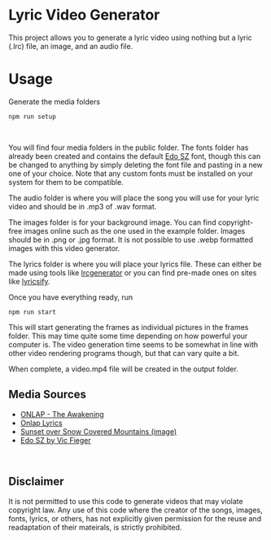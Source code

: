 # Lyric Video Generator

This project allows you to generate a lyric video using nothing but a lyric (.lrc) file, an image, and an audio file.

# Usage

Generate the media folders
```
npm run setup
```
</br>

You will find four media folders in the public folder. The fonts folder has already been created and contains the default [Edo SZ](https://www.dafont.com/edo-sz.font) font, though this can be changed to anything by simply deleting the font file and pasting in a new one of your choice. Note that any custom fonts must be installed on your system for them to be compatible.

The audio folder is where you will place the song you will use for your lyric video and should be in .mp3 of .wav format.

The images folder is for your background image. You can find copyright-free images online such as the one used in the example folder. Images should be in .png or .jpg format. It is not possible to use .webp formatted images with this video generator.

The lyrics folder is where you will place your lyrics file. These can either be made using tools like [lrcgenerator](https://www.lrcgenerator.com/) or you can find pre-made ones on sites like [lyricsify](https://www.lyricsify.com/).

Once you have everything ready, run
```
npm run start
```

This will start generating the frames as individual pictures in the frames folder. This may time quite some time depending on how powerful your computer is. The video generation time seems to be somewhat in line with other video rendering programs though, but that can vary quite a bit.

When complete, a video.mp4 file will be created in the output folder.

## Media Sources

- [ONLAP - The Awakening](https://www.youtube.com/watch?v=VY7Gfpf29nA&ab_channel=ONLAPOfficial
)
- [Onlap Lyrics](https://www.lyricsify.com/lyrics/onlap/the-awakening)
- [Sunset over Snow Covered Mountains (image)
](https://www.pexels.com/photo/sunset-over-snow-covered-mountains-66997/)
- [Edo SZ by Vic Fieger](https://www.dafont.com/edo-sz.font)

<br>

## Disclaimer
It is not permitted to use this code to generate videos that may violate copyright law. Any use of this code where the creator of the songs, images, fonts, lyrics, or others, has not explicitly given permission for the reuse and readaptation of their mateirals, is strictly prohibited.